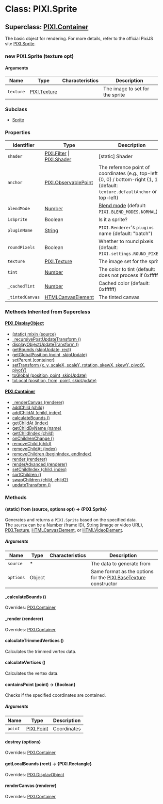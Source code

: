 # Class: PIXI.Sprite

## Superclass: [PIXI.Container](PIXI.Container.md)

The basic object for rendering. For more details, refer to the official PixiJS site [PIXI.Sprite](http://pixijs.download/v5.3.12/docs/PIXI.Sprite.html).

### new PIXI.Sprite (texture opt)
#### Arguments

| Name      | Type                             | Characteristics    | Description                                |
|-----------|----------------------------------|---------------------|--------------------------------------------|
| `texture` | [PIXI.Texture](PIXI.Texture.md) | <optional>          | The image to set for the sprite            |

### Subclass

* [Sprite](Sprite.md) 

### Properties

| Identifier   | Type                                                 | Description                                |
|--------------|------------------------------------------------------|--------------------------------------------|
| `shader`     | [PIXI.Filter](PIXI.Filter.md) \| [PIXI.Shader](PIXI.Shader.md) | [static] Shader                           |
| `anchor`     | [PIXI.ObservablePoint](http://pixijs.download/v5.3.12/docs/PIXI.ObservablePoint.html) | The reference point of coordinates (e.g., top-left {0, 0} / bottom-right {1, 1}) (default: `texture.defaultAnchor` or top-left) |
| `blendMode`  | [Number](Number.md)                                 | [Blend mode](Sprite.md#blend-mode) (default: `PIXI.BLEND_MODES.NORMAL`) |
| `isSprite`   | Boolean                                             | Is it a sprite?                            |
| `pluginName` | [String](String.md)                                | `PIXI.Renderer`'s `plugins` name (default: "batch") |
| `roundPixels`| Boolean                                             | Whether to round pixels (default: `PIXI.settings.ROUND_PIXELS`) |
| `texture`    | [PIXI.Texture](PIXI.Texture.md)                    | The image set for the sprite               |
| `tint`       | [Number](Number.md)                                | The color to tint (default: does not process if 0xffffff) |
| `_cachedTint`| [Number](Number.md)                                | Cached color (default: 0xffffff)           |
| `_tintedCanvas` | [HTMLCanvasElement](https://developer.mozilla.org/ja/docs/Web/API/HTMLCanvasElement) | The tinted canvas                          |

### Methods Inherited from Superclass

#### [PIXI.DisplayObject](PIXI.DisplayObject.md)

* [(static) mixin (source)](PIXI.DisplayObject.md#static-mixin-source)
* [\_recursivePostUpdateTransform ()](PIXI.DisplayObject.md#_recursivepostupdatetransform-)
* [displayObjectUpdateTransform ()](PIXI.DisplayObject.md#displayobjectupdatetransform-)
* [getBounds (skipUpdate, rect)](PIXI.DisplayObject.md#getbounds-skipupdate-rect--pixirectangle)
* [getGlobalPosition (point, skipUpdate)](PIXI.DisplayObject.md#getglobalposition-point-skipupdate--pixipoint)
* [setParent (container)](PIXI.DisplayObject.md#setparent-container--pixicontainer)
* [setTransform (x, y, scaleX, scaleY, rotation, skewX, skewY, pivotX, pivotY)](PIXI.DisplayObject.md#settransform-x-y-scalex-scaley-rotation-skewx-skewy-pivotx-pivoty--pixidisplayobject)
* [toGlobal (position, point, skipUpdate)](PIXI.DisplayObject.md#toglobal-position-point-skipupdate--pixipoint)
* [toLocal (position, from, point, skipUpdate)](PIXI.DisplayObject.md#tolocal-position-from-point-skipupdate--pixipoint)

#### [PIXI.Container](PIXI.Container.md)

* [\_renderCanvas (renderer)](PIXI.Container.md#_rendercanvas-renderer)
* [addChild (child)](PIXI.Container.md#addchild-child--pixidisplayobject)
* [addChildAt (child, index)](PIXI.Container.md#addchildat-child-index--pixidisplayobject)
* [calculateBounds ()](PIXI.Container.md#calculatebounds-)
* [getChildAt (index)](PIXI.Container.md#getchildat-index--pixidisplayobject)
* [getChildByName (name)](PIXI.Container.md#getchildbyname-name--pixidisplayobject)
* [getChildIndex (child)](PIXI.Container.md#getchildindex-child--pixidisplayobject)
* [onChildrenChange ()](PIXI.Container.md#onchildrenchange-)
* [removeChild (child)](PIXI.Container.md#removechild-child--pixidisplayobject)
* [removeChildAt (index)](PIXI.Container.md#removechildat-index--pixidisplayobject)
* [removeChildren (beginIndex, endIndex)](PIXI.Container.md#removechildren-beginindex-endindex--arraypixidisplayobject)
* [render (renderer)](PIXI.Container.md#render-renderer)
* [renderAdvanced (renderer)](PIXI.Container.md#renderadvanced-renderer)
* [setChildIndex (child, index)](PIXI.Container.md#setchildindex-child-index)
* [sortChildren ()](PIXI.Container.md#sortchildren-)
* [swapChildren (child, child2)](PIXI.Container.md#swapchildren-child-child2)
* [updateTransform ()](PIXI.Container.md#updatetransform-)

### Methods

#### (static) from (source, options opt) → {PIXI.Sprite}
Generates and returns a `PIXI.Sprite` based on the specified data.  
The `source` can be a [Number](Number.md) (frame ID), [String](String.md) (image or video URL), [PIXI.Texture](PIXI.Texture.md), [HTMLCanvasElement](https://developer.mozilla.org/ja/docs/Web/API/HTMLCanvasElement), or [HTMLVideoElement](https://developer.mozilla.org/ja/docs/Web/API/HTMLVideoElement).

##### Arguments

| Name     | Type | Characteristics | Description                     |
|----------|------|------------------|---------------------------------|
| `source` | *    |                  | The data to generate from       |
| `options`| Object | <optional>     | Same format as the options for the [PIXI.BaseTexture](http://pixijs.download/v5.3.12/docs/PIXI.BaseTexture.html) constructor |

#### _calculateBounds ()
Overrides: [PIXI.Container](PIXI.Container.md#_calculatebounds-)

#### _render (renderer)
Overrides: [PIXI.Container](PIXI.Container.md#_render-renderer)

#### calculateTrimmedVertices ()
Calculates the trimmed vertex data.

#### calculateVertices ()
Calculates the vertex data.

#### containsPoint (point) → {Boolean}
Checks if the specified coordinates are contained.

##### Arguments

| Name   | Type                                         | Description     |
|--------|----------------------------------------------|------------------|
| `point`| [PIXI.Point](http://pixijs.download/v5.3.12/docs/PIXI.Point.html) | Coordinates        |

#### destroy (options)
Overrides: [PIXI.Container](PIXI.Container.md#destroy-options)

#### getLocalBounds (rect) → {PIXI.Rectangle}
Overrides: [PIXI.DisplayObject](PIXI.DisplayObject.md#getlocalbounds-rect--pixirectangle)

#### renderCanvas (renderer)
Overrides: [PIXI.Container](PIXI.Container.md#rendercanvas-renderer)
